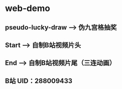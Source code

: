 # web-demo

## pseudo-lucky-draw  --> 伪九宫格抽奖
## Start              --> 自制B站视频片头
## End                --> 自制B站视频片尾（三连动画）

## B站 UID：288009433
